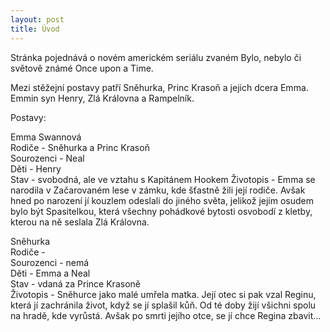 ```yaml
---
layout: post
title: Úvod
---
```


<p>Stránka pojednává o novém americkém seriálu zvaném Bylo, nebylo či světově známé Once upon a Time.</p> <p>Mezi stěžejní postavy patří Sněhurka, Princ Krasoň a jejich dcera Emma. Emmin syn Henry, Zlá Královna a Rampelník.</p>

Postavy:<br>
<p>Emma Swannová<br>
Rodiče - Sněhurka a Princ Krasoň<br>
Sourozenci - Neal<br>
Děti - Henry<br>
Stav - svobodná, ale ve vztahu s Kapitánem Hookem
Životopis - Emma se narodila v Začarovaném lese v zámku, kde šťastně žili její rodiče. Avšak hned po narození jí kouzlem odeslali do jiného světa, jelikož jejím osudem bylo být Spasitelkou, která všechny pohádkové bytosti osvobodí z kletby, kterou na ně seslala Zlá Královna. </p>

<p>Sněhurka<br>
Rodiče - <br>
Sourozenci - nemá<br>
Děti - Emma a Neal<br>
Stav - vdaná za Prince Krasoně<br>
Životopis - Sněhurce jako malé umřela matka. Její otec si pak vzal Reginu, která jí zachránila život, když se jí splašil kůň. Od té doby žijí všichni spolu na hradě, kde vyrůstá. Avšak po smrti jejího otce, se jí chce Regina zbavit...</p>
